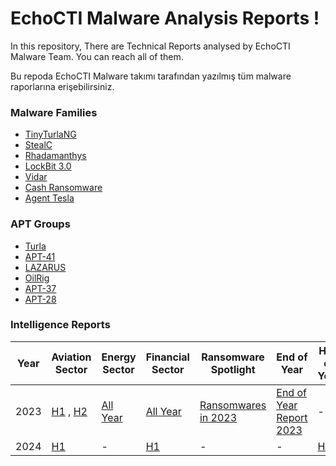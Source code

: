 # EchoCTI Malware Analysis Reports !

In this repository, There are Technical Reports analysed by EchoCTI Malware Team. You can reach all of them.

Bu repoda EchoCTI Malware takımı tarafından yazılmış tüm malware raporlarına erişebilirsiniz. 

### Malware Families
* [TinyTurlaNG](https://github.com/echocti/ECHO-Reports/tree/main/APT%20Reports/Turla)
* [StealC](https://github.com/echocti/ECHO-Reports/tree/main/Malware%20Analysis%20Report/StealC)
* [Rhadamanthys](https://github.com/echocti/ECHO-Reports/tree/main/Malware%20Analysis%20Report/Rhdamanthys)
* [LockBit 3.0](https://github.com/echocti/ECHO-Reports/blob/main/Malware%20Analysis%20Report/LockBit_3.0)
* [Vidar](https://github.com/echocti/ECHO-Reports/tree/main/Malware%20Analysis%20Report/Vidar)
* [Cash Ransomware](https://github.com/echocti/ECHO-Reports/tree/main/Malware%20Analysis%20Report/Cash%20Ransomware)
* [Agent Tesla](https://github.com/echocti/ECHO-Reports/tree/main/Malware%20Analysis%20Report/Agent%20Tesla)

### APT Groups
* [Turla](https://github.com/echocti/ECHO-Reports/tree/main/APT%20Reports/Turla)
* [APT-41](https://github.com/echocti/ECHO-Reports/tree/main/APT%20Reports/APT-41)
* [LAZARUS](https://github.com/echocti/ECHO-Reports/tree/main/APT%20Reports/Lazarus)
* [OilRig](https://github.com/echocti/ECHO-Reports/tree/main/APT%20Reports/APT-34)
* [APT-37](https://github.com/echocti/ECHO-Reports/tree/main/APT%20Reports/APT-37)
* [APT-28](https://github.com/echocti/ECHO-Reports/tree/main/APT%20Reports/APT-28)

### Intelligence Reports


|Year|Aviation Sector|Energy Sector|Financial Sector|Ransomware Spotlight|End of Year|Half of Year|
|----|---------------|-------------|----------------|--------------------|-----------|------------|
|2023|[H1](https://github.com/echocti/ECHO-Reports/tree/main/Intelligence%20Reports/Aviation%20Industry/2023/H1) , [H2](https://github.com/echocti/ECHO-Reports/blob/main/Intelligence%20Reports/Aviation%20Industry/2023/H2/)|[All Year](https://github.com/echocti/ECHO-Reports/tree/main/Intelligence%20Reports/Energy%20Industry/2023)|[All Year](https://github.com/echocti/ECHO-Reports/tree/main/Intelligence%20Reports/Financial%20Sector/2023)|[Ransomwares in 2023](https://github.com/echocti/ECHO-Reports/tree/main/Intelligence%20Reports/Year%20Review%20Reports/Ransomware/2023)|[End of Year Report 2023](https://github.com/echocti/ECHO-Reports/tree/main/Intelligence%20Reports/Year%20Review%20Reports/End%20of%20Year/2023)|-|
|2024|[H1](https://github.com/echocti/ECHO-Reports/tree/main/Intelligence%20Reports/Aviation%20Industry/2024/H1)|-|[H1](https://github.com/echocti/ECHO-Reports/tree/main/Intelligence%20Reports/Financial%20Sector/2024)|-|-|[H1](https://github.com/echocti/ECHO-Reports/tree/main/Intelligence%20Reports/Year%20Review%20Reports/Half%20of%20Year/2024/H1)|